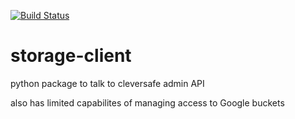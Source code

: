 [![Build Status](https://travis-ci.com/uc-cdis/storage-client.svg?branch=master)](https://travis-ci.com/uc-cdis/storage-client)

# storage-client
python package to talk to cleversafe admin API

also has limited capabilites of managing access to Google buckets
